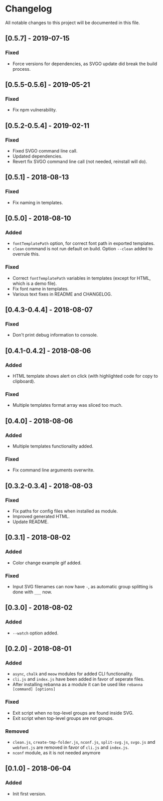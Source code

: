 # Changelog
All notable changes to this project will be documented in this file.

## [0.5.7] - 2019-07-15
### Fixed
- Force versions for dependencies, as SVGO update did break the build process.

## [0.5.5-0.5.6] - 2019-05-21
### Fixed
- Fix npm vulnerability.

## [0.5.2-0.5.4] - 2019-02-11
### Fixed
- Fixed SVGO command line call.
- Updated dependencies.
- Revert fix SVGO command line call (not needed, reinstall will do).

## [0.5.1] - 2018-08-13
### Fixed
- Fix naming in templates.

## [0.5.0] - 2018-08-10
### Added
- `fontTemplatePath` option, for correct font path in exported templates.
- `clean` command is not run default on build. Option `--clean` added to overrule this.

### Fixed
- Correct `fontTemplatePath` variables in templates (except for HTML, which is a demo file).
- Fix font name in templates.
- Various text fixes in README and CHANGELOG.

## [0.4.3-0.4.4] - 2018-08-07
### Fixed
- Don't print debug information to console.

## [0.4.1-0.4.2] - 2018-08-06
### Added
- HTML template shows alert on click (with highlighted code for copy to clipboard).

### Fixed
- Multiple templates format array was sliced too much.

## [0.4.0] - 2018-08-06
### Added
- Multiple templates functionality added.

### Fixed
- Fix command line arguments overwrite.

## [0.3.2-0.3.4] - 2018-08-03
### Fixed
- Fix paths for config files when installed as module.
- Improved generated HTML.
- Update README.

## [0.3.1] - 2018-08-02
### Added
- Color change example gif added.

### Fixed
- Input SVG filenames can now have `-`, as automatic group splitting is done with `___` now.

## [0.3.0] - 2018-08-02
### Added
- `--watch` option added.

## [0.2.0] - 2018-08-01
### Added
- `async`, `chalk` and `meow` modules for added CLI functionality.
- `cli.js` and `index.js` have been added in favor of seperate files.
- After installing rebanna as a module it can be used like `rebanna [command] [options]`

### Fixed
- Exit script when no top-level groups are found inside SVG.
- Exit script when top-level groups are not groups.

### Removed
- `clean.js`, `create-tmp-folder.js`, `nconf.js`, `split-svg.js`, `svgo.js` and `webfont.js` are removed in favor of `cli.js` and `index.js`.
- `nconf` module, as it is not needed anymore

## [0.1.0] - 2018-06-04
### Added
- Init first version.

